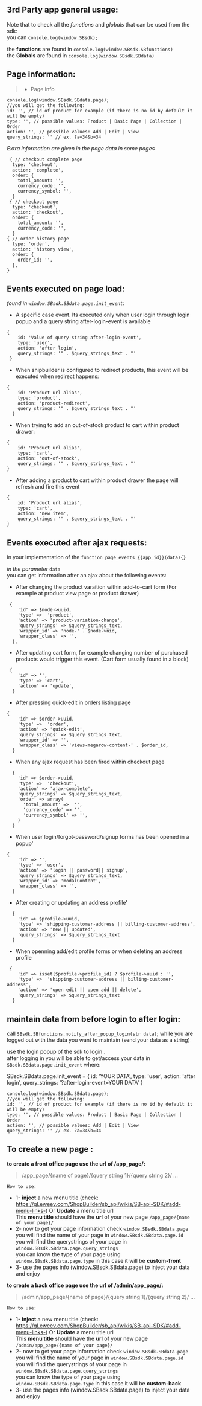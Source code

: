    3rd Party app general usage:
--------------------------------------------
         
Note that to check all the *functions* and *globals* that can be used from the sdk:       
you can `console.log(window.SBsdk);`         
            
   
the **functions** are found in  `console.log(window.SBsdk.SBfunctions)`             
the **Globals** are found in  `console.log(window.SBsdk.SBdata)`              
              
   Page information:
-------------------------------------------- 
        
>  * Page Info            
```        
console.log(window.SBsdk.SBdata.page);      
//you will get the following:       
id: '', // id of product for example (if there is no id by default it will be empty)     
type: '', // possible values: Product | Basic Page | Collection | Order       
action: '', // possible values: Add | Edit | View         
query_strings: '' // ex. ?a=34&b=34        
``` 
                                  
*Extra information are given in the page data in some pages*            
                   
```
 { // checkout complete page
  type: 'checkout',
  action: 'complete',
  order: {
    total_amount: '',
    currency_code: '',
    currency_symbol: '',
  }
 { // checkout page
  type: 'checkout',
  action: 'checkout',
  order: {
    total_amount: '',
    currency_code: '',
  }
{ // order history page
  type: 'order',
  action: 'history view',
  order: {
    order_id: '',
  },
}

```

Events executed on page load:
----------------------------
               
*found in `window.SBsdk.SBdata.page.init_event`:*         
             
- A specific case event. Its executed only when user login through login popup and a query string after-login-event is available       
               
```
{
    id: 'Value of query string after-login-event',
    type: 'user',
    action: 'after login',
    query_strings: '" . $query_strings_text . "'
 }
```
           
- When shipbuilder is configured to redirect products, this event will be executed when redirect happens:      
       
```
{
    id: 'Product url alias',
    type: 'product',
    action: 'product-redirect',
    query_strings: '" . $query_strings_text . "'
  }
```     
     
- When trying to add an out-of-stock product to cart within product drawer: 
     
```
{
    id: 'Product url alias',
    type: 'cart',
    action: 'out-of-stock',
    query_strings: '" . $query_strings_text . "'
}
```
          
- After adding a product to cart within product drawer the page will refresh and fire this event
       
```
{
    id: 'Product url alias',
    type: 'cart',
    action: 'new item',
    query_strings: '" . $query_strings_text . "'
}
```
     
Events executed after ajax requests:
------------------------------------- 
                    
in your implementation of the `function page_events_{{app_id}}(data){}`             
           
*in the parameter* `data`                  
you can get information after an ajax about the following events:                                
                      
- After changing the product varaition within add-to-cart form (For example at product view page or product drawer)           
             
```
 {
    'id' => $node->uuid,
    'type' =>  'product',
    'action' => 'product-variation-change',
    'query_strings' => $query_strings_text,
    'wrapper_id' => 'node-' . $node->nid,
    'wrapper_class' => '',
  },
```

- After updating cart form, for example changing number of purchased products would trigger this event. (Cart form usually found in a block)

```
 {
    'id' => '',
    'type' => 'cart',
    'action' => 'update',
  }
```
      
 - After pressing quick-edit in orders listing page

```
{
    'id' => $order->uuid,
    'type' =>  'order',
    'action' => 'quick-edit',
    'query_strings' => $query_strings_text,
    'wrapper_id' => '',
    'wrapper_class' => 'views-megarow-content-' . $order_id,
  }
```
    
- When any ajax request has been fired within checkout page 

```
  {
    'id' => $order->uuid,
    'type' =>  'checkout',
    'action' => 'ajax-complete',
    'query_strings' => $query_strings_text,
    'order' => array(
      'total_amount' =>  '',
      'currency_code' => '',
      'currency_symbol' => '',
    )
  }
```

- When user login/forgot-password/signup forms has been opened in a popup'

```
{
    'id' => '',
    'type' => 'user',
    'action' => 'login || password|| signup',
    'query_strings' => $query_strings_text,
    'wrapper_id' => 'modalContent',
    'wrapper_class' => '',
  }
```
    
- After creating or updating an address profile'

```
  {
    'id' => $profile->uuid,
    'type' => 'shipping-customer-address || billing-customer-address',
    'action' => 'new || updated',
    'query_strings' => $query_strings_text
  }
```

- When openning add/edit profile forms or when deleting an address profile

```
 {
    'id' => isset($profile->profile_id) ? $profile->uuid : '',
    'type' =>  'shipping-customer-address || billing-customer-address',
    'action' => 'open edit || open add || delete',
    'query_strings' => $query_strings_text
  }
```
         
   maintain data from before login to after login:
--------------------------------------------------
        
call `SBsdk.SBfunctions.notify_after_popup_login(str data)`; while you are logged out with the data you want to maintain (send your data as a string)             
              
use the login popup of the sdk to login..            
after logging in you will be able to get/access your data in `SBsdk.SBdata.page.init_event` where:                
                
SBsdk.SBdata.page.init_event = {
id: 'YOUR DATA',
type: 'user',
action: 'after login',
query_strings: '?after-login-event=YOUR DATA'
}
                             
```    
console.log(window.SBsdk.SBdata.page);      
//you will get the following:       
id: '', // id of product for example (if there is no id by default it will be empty)     
type: '', // possible values: Product | Basic Page | Collection | Order       
action: '', // possible values: Add | Edit | View         
query_strings: '' // ex. ?a=34&b=34         
```
                
         

   
To create a new page :       
----------------------       
            
**to create a front office page use the url of /app_page/:**          
                         
>  /app_page/{name of page}/{query string 1}/{query string 2}/ ...          
                   
`How to use:`          
* 1-  **inject** a new menu title (check: https://gl.eweev.com/ShopBuilder/sb_api/wikis/SB-api-SDK/#add-menu-links-) Or **Update** a menu title url               
This **menu title** should have the **url** of your new page `/app_page/{name of your page}/`             
* 2-  now to get your page information check `window.SBsdk.SBdata.page`       
you will find the name of your page in `window.SBsdk.SBdata.page.id`        
you will find the querystrings of your page in `window.SBsdk.SBdata.page.query_strings`       
you can know the type of your page using `window.SBsdk.SBdata.page.type` in this case it will be **custom-front**      
* 3-  use the pages info (window.SBsdk.SBdata.page) to inject your data and enjoy     
               
            
**to create a back office page use the url of /admin/app_page/:**                    
                         
>  /admin/app_page/{name of page}/{query string 1}/{query string 2}/ ...           
              
`How to use:`          
* 1-  **inject** a new menu title (check: https://gl.eweev.com/ShopBuilder/sb_api/wikis/SB-api-SDK/#add-menu-links-) Or **Update** a menu title url               
This **menu title** should have the **url** of your new page `/admin/app_page/{name of your page}/`             
* 2-  now to get your page information check `window.SBsdk.SBdata.page`       
you will find the name of your page in `window.SBsdk.SBdata.page.id`        
you will find the querystrings of your page in `window.SBsdk.SBdata.page.query_strings`       
you can know the type of your page using `window.SBsdk.SBdata.page.type` in this case it will be **custom-back**  
* 3-  use the pages info (window.SBsdk.SBdata.page) to inject your data and enjoy      
    
   
   